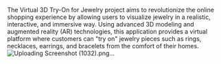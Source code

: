 The Virtual 3D Try-On for Jewelry project aims to revolutionize the online shopping experience by allowing users to visualize jewelry in a realistic, interactive, and immersive way. Using advanced 3D modeling and augmented reality (AR) technologies, this application provides a virtual platform where customers can "try on" jewelry pieces such as rings, necklaces, earrings, and bracelets from the comfort of their homes.
![Uploading Screenshot (1032).png…]()

